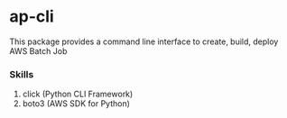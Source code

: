 # ap-cli
This package provides a command line interface to create, build, deploy AWS Batch Job

### Skills
1. click (Python CLI Framework)
2. boto3 (AWS SDK for Python)